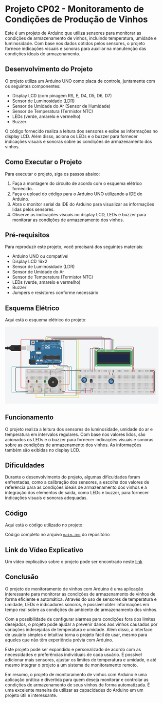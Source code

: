# Projeto CP02 - Monitoramento de Condições de Produção de Vinhos

Este é um projeto de Arduino que utiliza sensores para monitorar as condições de armazenamento de vinhos, incluindo temperatura, umidade e luminosidade. Com base nos dados obtidos pelos sensores, o projeto fornece indicações visuais e sonoras para auxiliar na manutenção das condições ideais de armazenamento.

## Desenvolvimento do Projeto

O projeto utiliza um Arduino UNO como placa de controle, juntamente com os seguintes componentes:

- Display LCD (com pinagem RS, E, D4, D5, D6, D7)
- Sensor de Luminosidade (LDR)
- Sensor de Umidade do Ar (Sensor de Humidade)
- Sensor de Temperatura (Termistor NTC)
- LEDs (verde, amarelo e vermelho)
- Buzzer

O código fornecido realiza a leitura dos sensores e exibe as informações no display LCD. Além disso, aciona os LEDs e o buzzer para fornecer indicações visuais e sonoras sobre as condições de armazenamento dos vinhos.

## Como Executar o Projeto

Para executar o projeto, siga os passos abaixo:

1. Faça a montagem do circuito de acordo com o esquema elétrico fornecido.
2. Faça o upload do código para o Arduino UNO utilizando a IDE do Arduino.
3. Abra o monitor serial da IDE do Arduino para visualizar as informações lidas pelos sensores.
4. Observe as indicações visuais no display LCD, LEDs e buzzer para monitorar as condições de armazenamento dos vinhos.

## Pré-requisitos

Para reproduzir este projeto, você precisará dos seguintes materiais:

- Arduino UNO ou compatível
- Display LCD 16x2
- Sensor de Luminosidade (LDR)
- Sensor de Umidade do Ar
- Sensor de Temperatura (Termistor NTC)
- LEDs (verde, amarelo e vermelho)
- Buzzer
- Jumpers e resistores conforme necessário

## Esquema Elétrico

Aqui está o esquema elétrico do projeto:

<img src="circuit.png"/>


## Funcionamento

O projeto realiza a leitura dos sensores de luminosidade, umidade do ar e temperatura em intervalos regulares. Com base nos valores lidos, são acionados os LEDs e o buzzer para fornecer indicações visuais e sonoras sobre as condições de armazenamento dos vinhos. As informações também são exibidas no display LCD.

## Dificuldades

Durante o desenvolvimento do projeto, algumas dificuldades foram enfrentadas, como a calibração dos sensores, a escolha dos valores de referência para as condições ideais de armazenamento dos vinhos e a integração dos elementos de saída, como LEDs e buzzer, para fornecer indicações visuais e sonoras adequadas.

## Código

Aqui está o código utilizado no projeto:

Código completo no arquivo [`main.ino`](https://github.com/devCaiqueWS/vinheiria/edit/main/main.ino) do repositório

## Link do Vídeo Explicativo

Um vídeo explicativo sobre o projeto pode ser encontrado neste [link](???)

## Conclusão

O projeto de monitoramento de vinhos com Arduino é uma aplicação interessante para monitorar as condições de armazenamento de vinhos de forma eficiente e automática. Através do uso de sensores de temperatura e umidade, LEDs e indicadores sonoros, é possível obter informações em tempo real sobre as condições do ambiente de armazenamento dos vinhos.

Com a possibilidade de configurar alarmes para condições fora dos limites desejados, o projeto pode ajudar a prevenir danos aos vinhos causados por variações indesejadas de temperatura e umidade. Além disso, a interface de usuário simples e intuitiva torna o projeto fácil de usar, mesmo para aqueles que não têm experiência prévia com Arduino.

Este projeto pode ser expandido e personalizado de acordo com as necessidades e preferências individuais de cada usuário. É possível adicionar mais sensores, ajustar os limites de temperatura e umidade, e até mesmo integrar o projeto a um sistema de monitoramento remoto.

Em resumo, o projeto de monitoramento de vinhos com Arduino é uma aplicação prática e divertida para quem deseja monitorar e controlar as condições de armazenamento de seus vinhos de forma automatizada. É uma excelente maneira de utilizar as capacidades do Arduino em um projeto útil e interessante.

